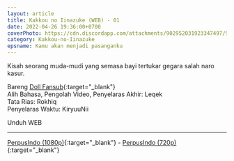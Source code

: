 ```yaml
---
layout: article
title: Kakkou no Iinazuke (WEB) - 01
date: 2022-04-26 19:36:00+0700
coverPhoto: https://cdn.discordapp.com/attachments/902952031923347497/968498701163175967/unknown.png
category: Kakkou-no-Iinazuke
epsname: Kamu akan menjadi pasanganku
---
```


Kisah seorang muda-mudi yang semasa bayi tertukar gegara salah naro kasur.

Bareng [Doll Fansub](https://www.perpusindo.info/user/Leqek){:target="_blank"}
<br>
Alih Bahasa, Pengolah Video, Penyelaras Akhir: Leqek
<br>
Tata Rias: Rokhiq
<br>
Penyelaras Waktu: KiryuuNii

Unduh WEB

---
[PerpusIndo (1080p)](https://www.perpusindo.info/berkas/WmksqmUE){:target="_blank"} - [PerpusIndo (720p)](https://www.perpusindo.info/berkas/9QYlFDEA){:target="_blank"}
